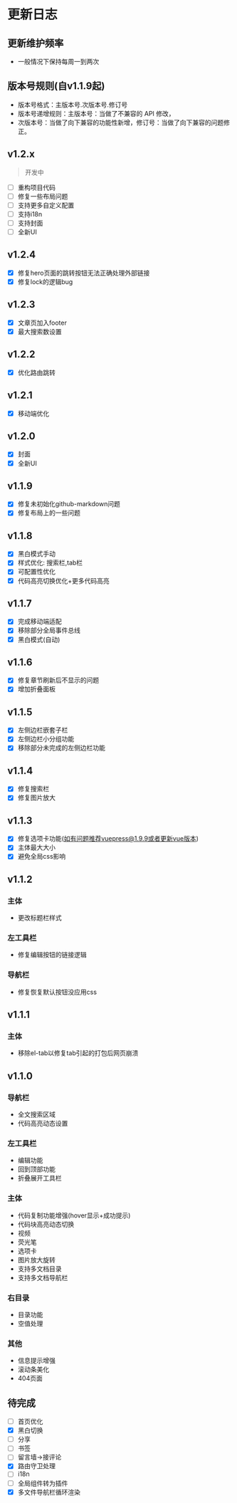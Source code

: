 # 更新日志
## 更新维护频率

- 一般情况下保持每周一到两次

## 版本号规则(自v1.1.9起)

- 版本号格式：主版本号.次版本号.修订号
- 版本号递增规则：主版本号：当做了不兼容的 API 修改，
- 次版本号：当做了向下兼容的功能性新增，修订号：当做了向下兼容的问题修正。

## v1.2.x
> 开发中
- [ ] 重构项目代码
- [ ] 修复一些布局问题
- [ ] 支持更多自定义配置
- [ ] 支持i18n
- [ ] 支持封面
- [ ] 全新UI
## v1.2.4
- [x] 修复hero页面的跳转按钮无法正确处理外部链接
- [x] 修复lock的逻辑bug 
## v1.2.3
- [x] 文章页加入footer
- [x] 最大搜索数设置
## v1.2.2
- [x] 优化路由跳转
## v1.2.1
- [x] 移动端优化
## v1.2.0
- [x] 封面
- [x] 全新UI
## v1.1.9
- [x] 修复未初始化github-markdown问题
- [x] 修复布局上的一些问题 
## v1.1.8
- [x] 黑白模式手动
- [x] 样式优化: 搜索栏,tab栏
- [x] 可配置性优化
- [x] 代码高亮切换优化+更多代码高亮
## v1.1.7
- [x] 完成移动端适配
- [x] 移除部分全局事件总线
- [x] 黑白模式(自动)
## v1.1.6
- [x] 修复章节刷新后不显示的问题
- [x] 增加折叠面板 
## v1.1.5
- [x] 左侧边栏嵌套子栏
- [x] 左侧边栏小分组功能
- [x] 移除部分未完成的左侧边栏功能
## v1.1.4
- [x] 修复搜索栏
- [x] 修复图片放大

## v1.1.3
- [x] 修复选项卡功能(如有问题推荐vuepress@1.9.9或者更新vue版本)
- [x] 主体最大大小
- [x] 避免全局css影响
## v1.1.2
### 主体
- 更改标题栏样式
### 左工具栏
- 修复编辑按钮的链接逻辑
### 导航栏
- 修复恢复默认按钮没应用css
## v1.1.1
### 主体
- 移除el-tab以修复tab引起的打包后网页崩溃
## v1.1.0
### 导航栏
- 全文搜索区域
- 代码高亮动态设置
### 左工具栏
- 编辑功能
- 回到顶部功能
- 折叠展开工具栏
### 主体
- 代码复制功能增强(hover显示+成功提示)
- 代码块高亮动态切换
- 视频
- 荧光笔
- 选项卡
- 图片放大旋转
- 支持多文档目录
- 支持多文档导航栏
### 右目录
- 目录功能
- 空值处理
### 其他
- 信息提示增强
- 滚动条美化
- 404页面
## 待完成
- [ ] 首页优化
- [x] 黑白切换
- [ ] 分享
- [ ] 书签
- [ ] 留言墙->接评论
- [x] 路由守卫处理
- [ ] i18n
- [ ] 全局组件转为插件
- [x] 多文件导航栏循环渲染
